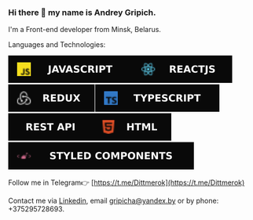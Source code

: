 ### Hi there 👋 my name is Andrey Gripich.
I'm a Front-end developer from Minsk, Belarus.

Languages and Technologies:

![реакт](1.svg)![редакс](2.svg)![typescript](3.svg)![html](4.svg)
![css](5.svg)![реакт](6.svg)![реакт](7.svg)

Follow me in Telegram👉 [https://t.me/Dittmerok](https://t.me/Dittmerok)

Contact me via [Linkedin](https://www.linkedin.com/in/andrey-hrypich-571b4b193/), 
email gripicha@yandex.by
or by phone: +375295728693.



<!--
**DittmerOk/DittmerOk** is a ✨ _special_ ✨ repository because its `README.md` (this file) appears on your GitHub profile.

Here are some ideas to get you started:

- 🔭 I’m currently working on ...
- 🌱 I’m currently learning ...
- 👯 I’m looking to collaborate on ...
- 🤔 I’m looking for help with ...
- 💬 Ask me about ...
- 📫 How to reach me: ...
- 😄 Pronouns: ...
- ⚡ Fun fact: ...
-->
